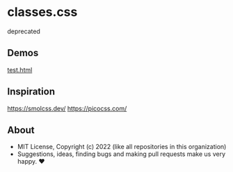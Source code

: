 # classes.css
deprecated

## Demos

[test.html](http://gcdn.li/u1ui/classes.css@main/tests/test.html)  

## Inspiration

https://smolcss.dev/
https://picocss.com/

## About

- MIT License, Copyright (c) 2022 <u1> (like all repositories in this organization) <br>
- Suggestions, ideas, finding bugs and making pull requests make us very happy. ♥

